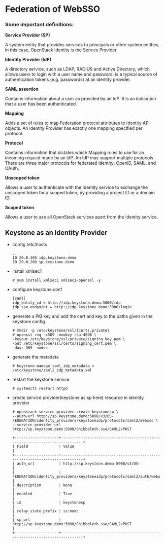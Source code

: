 Federation of WebSSO
====================

### Some important definitions:

**Service Provider (SP)**

A system entity that provides services to principals or other system entities, in this case, OpenStack Identity is the Service Provider.

**Identity Provider (IdP)**

A directory service, such as LDAP, RADIUS and Active Directory, which allows users to login with a user name and password, is a typical source of authentication tokens (e.g. passwords) at an identity provider.

**SAML assertion**

Contains information about a user as provided by an IdP. It is an indication that a user has been authenticated.

**Mapping**

Adds a set of rules to map Federation protocol attributes to Identity API objects. An Identity Provider has exactly one mapping specified per protocol.

**Protocol**

Contains information that dictates which Mapping rules to use for an incoming request made by an IdP. An IdP may support multiple protocols. There are three major protocols for federated identity: OpenID, SAML, and OAuth.

**Unscoped token**

Allows a user to authenticate with the Identity service to exchange the unscoped token for a scoped token, by providing a project ID or a domain ID.

**Scoped token**

Allows a user to use all OpenStack services apart from the Identity service.


## Keystone as an Identity Provider
   + config /etc/hosts
      ```
      ...
      10.20.0.100 idp.keystone.demo
      10.20.0.200 sp.keystone.demo
      ```

   + install xmlsec1
      ```
      # yum install xmlsec1 xmlsec1-openssl -y
      ```

   + configure keystone.conf
      ```
      [saml]
      idp_entity_id = http://idp.keystone.demo:5000/idp
      idp_sso_endpoint = http://idp.keystone.demo:5000/login
      ```

   + generate a PKI key and add the cert and key to the paths given in the keystone config
      ```
      # mkdir -p /etc/keystone/ssl/{certs,private}
      # openssl req -x509 -newkey rsa:4096 \
      -keyout /etc/keystone/ssl/private/signing_key.pem \
      -out /etc/keystone/ssl/certs/signing_cert.pem \
      -days 365 -nodes
      ```

   + generate the metadata
      ```
      # keystone-manage saml_idp_metadata > /etc/keystone/saml2_idp_metadata.xml
      ```

   + restart the keystone service
      ```
      # systemctl restart httpd
      ```

   + create service provider(keystone as sp here) resource in identity provider
      ```
      # openstack service provider create keystonesp \
      --auth-url http://sp.keystone.demo:5000/v3/OS-FEDERATION/identity_providers/keystoneidp/protocols/saml2/websso \
      --service-provider-url http://sp.keystone.demo:5000/Shibboleth.sso/SAML2/POST

      +--------------------+-----------------------------------------------------------------------------+
      | Field              | Value                                                                       |
      +--------------------+-----------------------------------------------------------------------------+
      | auth_url           | http://sp.keystone.demo:5000/v3/OS-                                         |
      |                    | FEDERATION/identity_providers/keystoneidp/protocols/saml2/auth/websso       |
      | description        | None                                                                        |
      | enabled            | True                                                                        |
      | id                 | keystonesp                                                                  |
      | relay_state_prefix | ss:mem:                                                                     |
      | sp_url             | http://sp.keystone.demo:5000/Shibboleth.sso/SAML2/POST                      |
      +--------------------+-----------------------------------------------------------------------------+
      ```

